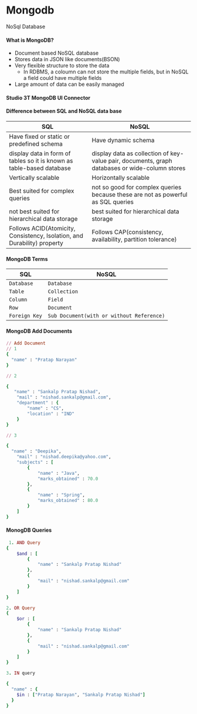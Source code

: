 # Mongodb
NoSql Database

#### What is MongoDB?
- Document based NoSQL database
- Stores data in JSON like documents(BSON)
- Very flexible structure to store the data
  - In RDBMS, a coloumn can not store the multiple fields, but in NoSQL a field could have multiple fields
- Large amount of data can be easily managed

#### Studio 3T MongoDB UI Connector
#### Difference between SQL and NoSQL data base
|SQL|NoSQL|
|---|---|
|Have fixed or static or predefined schema|Have dynamic schema|
|display data in form of tables so it is known as table-based database|display data as collection of key-value pair, documents, graph databases or wide-column stores|
|Vertically scalable|Horizontally scalable|
|Best suited for complex queries|not so good for complex queries because these are not as powerful as SQL queries|
|not best suited for hierarchical data storage|best suited for hierarchical data storage|
|Follows ACID(Atomicity, Consistency, Isolation, and Durability) property|Follows CAP(consistency, availability, partition tolerance)|
#### MongoDB Terms
|SQL|NoSQL|
|---|---|
|`Database`|`Database`|
|`Table`|`Collection`|
|`Column`|`Field`|
|`Row`|`Document`|
|`Foreign Key`|`Sub Document(with or without Reference)`|

#### MongoDB Add Documents
``` ruby
// Add Document
// 1
{
  "name" : "Pratap Narayan"
}

// 2

{
   "name" : "Sankalp Pratap Nishad", 
    "mail" : "nishad.sankalp@gmail.com", 
    "department" : {
        "name" : "CS", 
        "location" : "IND"
    }
}

// 3

{
  "name" : "Deepika", 
    "mail" : "nishad.deepika@yahoo.com", 
    "subjects" : [
        {
            "name" : "Java", 
            "marks_obtained" : 70.0
        }, 
        {
            "name" : "Spring", 
            "marks_obtained" : 80.0
        }
    ]
}

```

#### MonogDB Queries
``` ruby
 1. AND Query
{
    $and : [
        {
            "name" : "Sankalp Pratap Nishad"
        },
        {
            "mail" : "nishad.sankalp@gmail.com"
        }
    ]
}

2. OR Query
{
    $or : [
        {
            "name" : "Sankalp Pratap Nishad"
        },
        {
            "mail" : "nishad.sankalp@gmail.com"
        }
    ]
}

3. IN query

{
  "name" : {
    $in : ["Pratap Narayan", "Sankalp Pratap Nishad"]
  }
}

```
